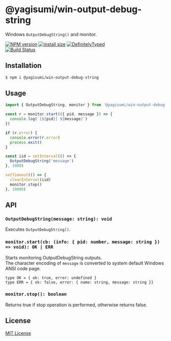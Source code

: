 # @yagisumi/win-output-debug-string

Windows `OutputDebugString()` and monitor.

[![NPM version][npm-image]][npm-url] [![install size][packagephobia-image]][packagephobia-url] [![DefinitelyTyped][dts-image]][dts-url]  
[![Build Status][githubactions-image]][githubactions-url]

## Installation

```sh
$ npm i @yagisumi/win-output-debug-string
```

## Usage

```ts
import { OutputDebugString, monitor } from '@yagisumi/win-output-debug-string'

const r = monitor.start(({ pid, message }) => {
  console.log(`[${pid}] ${message}`)
})

if (r.error) {
  console.error(r.error)
  process.exit()
}

const iid = setInterval(() => {
  OutputDebugString('message')
}, 1000)

setTimeout(() => {
  clearInterval(iid)
  monitor.stop()
}, 10000)
```

## API

### `OutputDebugString(message: string): void`

Executes `OutputDebugString()`.

### `monitor.start(cb: (info: { pid: number, message: string }) => void): OK | ERR`

Starts monitoring OutputDebugString outputs.<br>
The character encoding of `message` is converted to system default Windows ANSI code page.

```
type OK = { ok: true, error: undefined }
type ERR = { ok: false, error: { name: string, message: string }}
```

### `monitor.stop(): boolean`

Returns true if stop operation is performed, otherwise returns false.

## License

[MIT License](https://opensource.org/licenses/MIT)

[githubactions-image]: https://img.shields.io/github/workflow/status/yagisumi/node-win-output-debug-string/build?logo=github&style=flat-square
[githubactions-url]: https://github.com/yagisumi/node-win-output-debug-string/actions
[npm-image]: https://img.shields.io/npm/v/@yagisumi/win-output-debug-string.svg?style=flat-square
[npm-url]: https://npmjs.org/package/@yagisumi/win-output-debug-string
[packagephobia-image]: https://flat.badgen.net/packagephobia/install/@yagisumi/win-output-debug-string
[packagephobia-url]: https://packagephobia.now.sh/result?p=@yagisumi/win-output-debug-string
[dts-image]: https://img.shields.io/badge/DefinitelyTyped-.d.ts-blue.svg?style=flat-square
[dts-url]: http://definitelytyped.org

